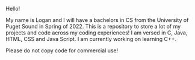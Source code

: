 Hello! 

My name is Logan and I will have a bachelors in CS from the University of Puget Sound in Spring of 2022. This is a repository to store a lot of my projects and code across my coding experiences! I am versed in C, Java, HTML, CSS and Java Script. I am currently working on learning C++.

Please do not copy code for commercial use! 
